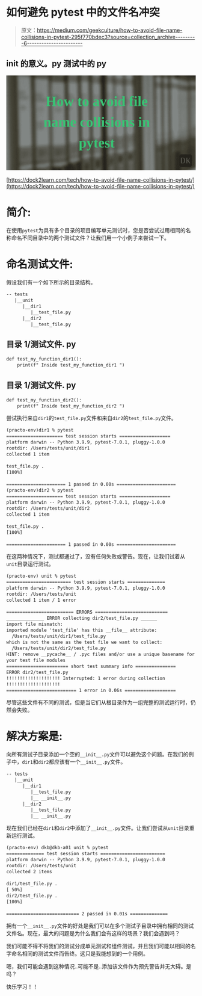# 如何避免 pytest 中的文件名冲突

> 原文：<https://medium.com/geekculture/how-to-avoid-file-name-collisions-in-pytest-295f770bdec3?source=collection_archive---------6----------------------->

## __init__ 的意义。py 测试中的 py

![](img/1967986775ff4de9bbacfdd316f403a5.png)

[https://dock2learn.com/tech/how-to-avoid-file-name-collisions-in-pytest/](https://dock2learn.com/tech/how-to-avoid-file-name-collisions-in-pytest/)

# 简介:

在使用`pytest`为具有多个目录的项目编写单元测试时，您是否尝试过用相同的名称命名不同目录中的两个测试文件？让我们用一个小例子来尝试一下。

# 命名测试文件:

假设我们有一个如下所示的目录结构。

```
-- tests
   |__unit
      |__dir1
         |__test_file.py
      |__dir2
         |__test_file.py
```

## 目录 1/测试文件. py

```
def test_my_function_dir1():
    print(f" Inside test_my_function_dir1 ")
```

## 目录 1/测试文件. py

```
def test_my_function_dir2():
    print(f" Inside test_my_function_dir2 ")
```

尝试执行来自`dir1`的`test_file.py`文件和来自`dir2`的`test_file.py`文件。

```
(practo-env)dir1 % pytest
===================== test session starts ===================
platform darwin -- Python 3.9.9, pytest-7.0.1, pluggy-1.0.0
rootdir: /Users/tests/unit/dir1
collected 1 item                                                                                                                                                                                                                                             

test_file.py .                                                                                                                                                                                                                                         [100%]

====================== 1 passed in 0.00s ======================(practo-env)dir2 % pytest
===================== test session starts ===================
platform darwin -- Python 3.9.9, pytest-7.0.1, pluggy-1.0.0
rootdir: /Users/tests/unit/dir2
collected 1 item                                                                                                                                                                                                                                             

test_file.py .                                                                                                                                                                                                                                         [100%]

====================== 1 passed in 0.00s ======================
```

在这两种情况下，测试都通过了，没有任何失败或警告。现在，让我们试着从`unit`目录运行测试。

```
(practo-env) unit % pytest
======================== test session starts ==============
platform darwin -- Python 3.9.9, pytest-7.0.1, pluggy-1.0.0
rootdir: /Users/tests/unit
collected 1 item / 1 error                                                     

========================= ERRORS ===========================
______________ ERROR collecting dir2/test_file.py ______
import file mismatch:
imported module 'test_file' has this __file__ attribute:
  /Users/tests/unit/dir1/test_file.py
which is not the same as the test file we want to collect:
  /Users/tests/unit/dir2/test_file.py
HINT: remove __pycache__ / .pyc files and/or use a unique basename for your test file modules
======================= short test summary info ===============
ERROR dir2/test_file.py
!!!!!!!!!!!!!!!!!!!! Interrupted: 1 error during collection !!!!!!!!!!!!!!!!!!!!
========================== 1 error in 0.06s ===================
```

尽管这些文件有不同的测试，但是当它们从根目录作为一组完整的测试运行时，仍然会失败。

# 解决方案是:

向所有测试子目录添加一个空的`__init__.py`文件可以避免这个问题。在我们的例子中，`dir1`和`dir2`都应该有一个`__init__.py`文件。

```
-- tests
   |__unit
      |__dir1
         |__test_file.py
         |__ __init__.py
      |__dir2
         |__test_file.py
         |__ __init__.py
```

现在我们已经在`dir1`和`dir2`中添加了`__init__.py`文件。让我们尝试从`unit`目录重新运行测试。

```
(practo-env) dkb@dkb-a01 unit % pytest
============== test session starts ========================
platform darwin -- Python 3.9.9, pytest-7.0.1, pluggy-1.0.0
rootdir: /Users/tests/unit
collected 2 items                                                                                                                                                                                                                                            

dir1/test_file.py .                                                                                                                                                                                                                                    [ 50%]
dir2/test_file.py .                                                                                                                                                                                                                                    [100%]

=========================== 2 passed in 0.01s ==============
```

拥有一个`__init__.py`文件的好处是我们可以在多个测试子目录中拥有相同的测试文件名。现在，最大的问题是为什么我们会有这样的场景？我们会遇到吗？

我们可能不得不将我们的测试分成单元测试和组件测试，并且我们可能以相同的名字命名相同的测试文件而告终。这只是我能想到的一个用例。

嗯，我们可能会遇到这种情况..可能不是..添加该文件作为预先警告并无大碍。是吗？

快乐学习！！